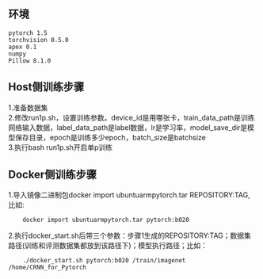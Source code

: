 环境
----------
    pytorch 1.5
    torchvision 0.5.0
    apex 0.1
    numpy
    Pillow 8.1.0

Host侧训练步骤
----------
1.准备数据集<br>
2.修改run1p.sh，设置训练参数。device_id是用哪张卡，train_data_path是训练网络输入数据，label_data_path是label数据，lr是学习率，model_save_dir是模型保存目录，epoch是训练多少epoch，batch_size是batchsize<br>
3.执行bash run1p.sh开启单p训练<br>


Docker侧训练步骤
----------
    
1.导入镜像二进制包docker import ubuntuarmpytorch.tar REPOSITORY:TAG, 比如:

        docker import ubuntuarmpytorch.tar pytorch:b020

2.执行docker_start.sh后带三个参数：步骤1生成的REPOSITORY:TAG；数据集路径(训练和评测数据集都放到该路径下)；模型执行路径；比如：

        ./docker_start.sh pytorch:b020 /train/imagenet /home/CRNN_for_Pytorch
